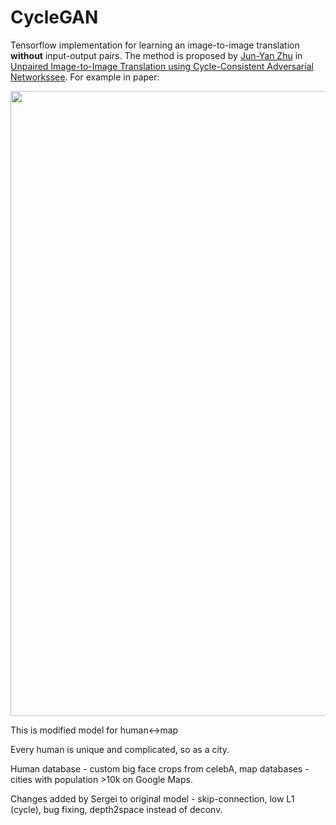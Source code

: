 <!-- <img src='imgs/horse2zebra.gif' align="right" width=384> 

<br><br><br>
-->
# CycleGAN

Tensorflow implementation for learning an image-to-image translation **without** input-output pairs.
The method is proposed by [Jun-Yan Zhu](https://people.eecs.berkeley.edu/~junyanz/) in 
[Unpaired Image-to-Image Translation using Cycle-Consistent Adversarial Networkssee](https://arxiv.org/pdf/1703.10593.pdf). 
For example in paper:

<img src="imgs/teaser.jpg" width="1000px"/>


This is modified model for human<->map

Every human is unique and complicated, so as a city.

Human database - custom big face crops from celebA, map databases - cities with population >10k on Google Maps.


Changes added by Sergei to original model - skip-connection, low L1 (cycle), bug fixing, depth2space instead of deconv.
